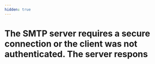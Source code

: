 ```yaml
---
hidden: true
---
```


# The SMTP server requires a secure connection or the client was not authenticated. The server respons

